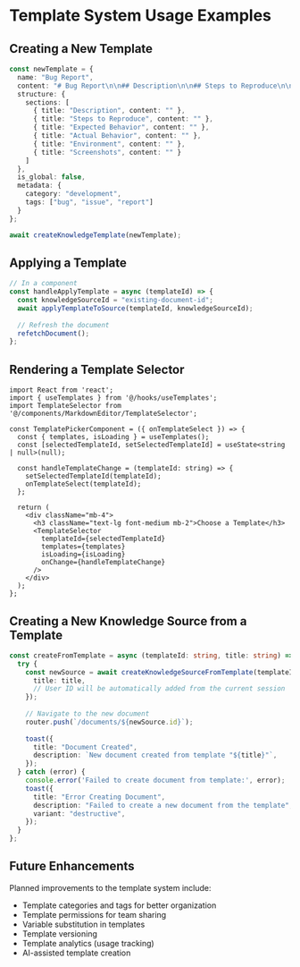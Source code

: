 
# Template System Usage Examples

## Creating a New Template

```typescript
const newTemplate = {
  name: "Bug Report",
  content: "# Bug Report\n\n## Description\n\n## Steps to Reproduce\n\n## Expected Behavior\n\n## Actual Behavior\n\n## Environment\n\n## Screenshots",
  structure: {
    sections: [
      { title: "Description", content: "" },
      { title: "Steps to Reproduce", content: "" },
      { title: "Expected Behavior", content: "" },
      { title: "Actual Behavior", content: "" },
      { title: "Environment", content: "" },
      { title: "Screenshots", content: "" }
    ]
  },
  is_global: false,
  metadata: {
    category: "development",
    tags: ["bug", "issue", "report"]
  }
};

await createKnowledgeTemplate(newTemplate);
```

## Applying a Template

```typescript
// In a component
const handleApplyTemplate = async (templateId) => {
  const knowledgeSourceId = "existing-document-id";
  await applyTemplateToSource(templateId, knowledgeSourceId);
  
  // Refresh the document
  refetchDocument();
};
```

## Rendering a Template Selector

```tsx
import React from 'react';
import { useTemplates } from '@/hooks/useTemplates';
import TemplateSelector from '@/components/MarkdownEditor/TemplateSelector';

const TemplatePickerComponent = ({ onTemplateSelect }) => {
  const { templates, isLoading } = useTemplates();
  const [selectedTemplateId, setSelectedTemplateId] = useState<string | null>(null);
  
  const handleTemplateChange = (templateId: string) => {
    setSelectedTemplateId(templateId);
    onTemplateSelect(templateId);
  };
  
  return (
    <div className="mb-4">
      <h3 className="text-lg font-medium mb-2">Choose a Template</h3>
      <TemplateSelector
        templateId={selectedTemplateId}
        templates={templates}
        isLoading={isLoading}
        onChange={handleTemplateChange}
      />
    </div>
  );
};
```

## Creating a New Knowledge Source from a Template

```typescript
const createFromTemplate = async (templateId: string, title: string) => {
  try {
    const newSource = await createKnowledgeSourceFromTemplate(templateId, {
      title: title,
      // User ID will be automatically added from the current session
    });
    
    // Navigate to the new document
    router.push(`/documents/${newSource.id}`);
    
    toast({
      title: "Document Created",
      description: `New document created from template "${title}"`,
    });
  } catch (error) {
    console.error('Failed to create document from template:', error);
    toast({
      title: "Error Creating Document",
      description: "Failed to create a new document from the template",
      variant: "destructive",
    });
  }
};
```

## Future Enhancements

Planned improvements to the template system include:

- Template categories and tags for better organization
- Template permissions for team sharing
- Variable substitution in templates
- Template versioning
- Template analytics (usage tracking)
- AI-assisted template creation
